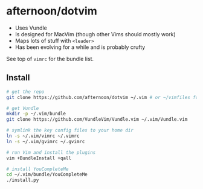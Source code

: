 afternoon/dotvim
================

- Uses Vundle
- Is designed for MacVim (though other Vims should mostly work)
- Maps lots of stuff with `<leader>`
- Has been evolving for a while and is probably crufty

See top of `vimrc` for the bundle list.

Install
-------

```bash
# get the repo
git clone https://github.com/afternoon/dotvim ~/.vim # or ~/vimfiles for Windows

# get Vundle
mkdir -p ~/.vim/bundle
git clone https://github.com/VundleVim/Vundle.vim ~/.vim/Vundle.vim

# symlink the key config files to your home dir
ln -s ~/.vim/vimrc ~/.vimrc
ln -s ~/.vim/gvimrc ~/.gvimrc

# run Vim and install the plugins
vim +BundleInstall +qall

# install YouCompleteMe
cd ~/.vim/bundle/YouCompleteMe
./install.py
```
